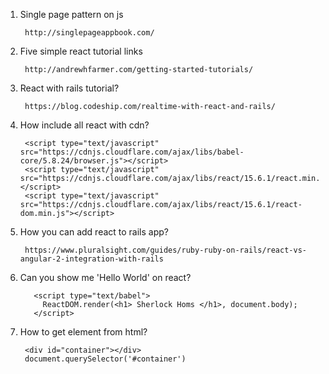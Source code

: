 1. Single page pattern on js
        
        http://singlepageappbook.com/
1. Five simple react tutorial links
        
        http://andrewhfarmer.com/getting-started-tutorials/
1. React with rails tutorial?
    
        https://blog.codeship.com/realtime-with-react-and-rails/
2. How include all react with cdn?
    
        <script type="text/javascript" src="https://cdnjs.cloudflare.com/ajax/libs/babel-core/5.8.24/browser.js"></script>
        <script type="text/javascript" src="https://cdnjs.cloudflare.com/ajax/libs/react/15.6.1/react.min.js"></script>
        <script type="text/javascript" src="https://cdnjs.cloudflare.com/ajax/libs/react/15.6.1/react-dom.min.js"></script>

3. How you can add react to rails app?
        
        https://www.pluralsight.com/guides/ruby-ruby-on-rails/react-vs-angular-2-integration-with-rails
4. Can you show me 'Hello World' on react?
          
          <script type="text/babel">
            ReactDOM.render(<h1> Sherlock Homs </h1>, document.body);
          </script>
5. How to get element from html?

        <div id="container"></div>
        document.querySelector('#container')
